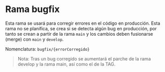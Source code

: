 # Rama bugfix

Esta rama se usará para corregir errores en el código en producción. Esta rama no se planifica, se crea si se detecta algún bug en producción, por tanto se crean a partir de la rama `main` y los cambios deben fusionarse (merge) con `main` y `develop`.

Nomenclatura: `bugfix/{errorCorregido}`
> Nota: Tras un bug corregido se aumentará el parche de la rama develop y la rama main, así como el de la TAG.

